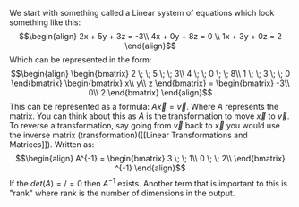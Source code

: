 We start with something called a Linear system of equations which look something like this:
$$\begin{align}
    2x + 5y + 3z = -3\\
    4x + 0y + 8z = 0 \\
    1x + 3y + 0z = 2
\end{align}$$
Which can be represented in the form: 
$$\begin{align}
    \begin{bmatrix}
        2 \; \; 5 \; \; 3\\
        4 \; \; 0 \; \; 8\\
        1 \; \; 3 \; \; 0
    \end{bmatrix}
    \begin{bmatrix}
        x\\
        y\\
        z
    \end{bmatrix}
    =
    \begin{bmatrix}
        -3\\
        0\\
        2
    \end{bmatrix}
\end{align}$$
This can be represented as a formula: $A\vec{x} = \vec{v}$. Where $A$ represents the matrix. You can think about this as $A$ is the transformation to move $\vec{x}$ to $\vec{v}$.
To reverse a transformation, say going from $\vec{v}$ back to $\vec{x}$ you would use the inverse matrix (transformation)([[Linear Transformations and Matrices]]). Written as:
$$\begin{align}
    A^{-1} = 
    \begin{bmatrix}
        3 \; \; 1\\
        0 \; \; 2\\
    \end{bmatrix}
    ^{-1}
\end{align}$$
If the $det(A) =/= 0$ then $A^{-1}$ exists. Another term that is important to this is "rank" where rank is the number of dimensions in the output.